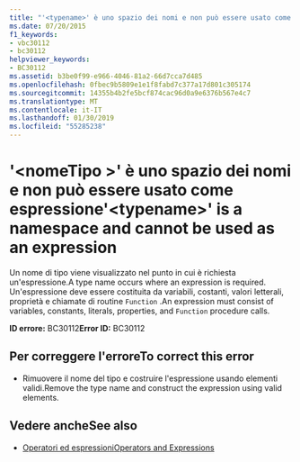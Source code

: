 ```yaml
---
title: "'<typename>' è uno spazio dei nomi e non può essere usato come espressione"
ms.date: 07/20/2015
f1_keywords:
- vbc30112
- bc30112
helpviewer_keywords:
- BC30112
ms.assetid: b3be0f99-e966-4046-81a2-66d7cca7d485
ms.openlocfilehash: 0fbec9b5809e1e1f8fabd7c377a17d801c305174
ms.sourcegitcommit: 14355b4b2fe5bcf874cac96d0a9e6376b567e4c7
ms.translationtype: MT
ms.contentlocale: it-IT
ms.lasthandoff: 01/30/2019
ms.locfileid: "55285238"
---
```

# <a name="typename-is-a-namespace-and-cannot-be-used-as-an-expression"></a><span data-ttu-id="a246b-102">'\<nomeTipo >' è uno spazio dei nomi e non può essere usato come espressione</span><span class="sxs-lookup"><span data-stu-id="a246b-102">'\<typename>' is a namespace and cannot be used as an expression</span></span>
<span data-ttu-id="a246b-103">Un nome di tipo viene visualizzato nel punto in cui è richiesta un'espressione.</span><span class="sxs-lookup"><span data-stu-id="a246b-103">A type name occurs where an expression is required.</span></span> <span data-ttu-id="a246b-104">Un'espressione deve essere costituita da variabili, costanti, valori letterali, proprietà e chiamate di routine `Function` .</span><span class="sxs-lookup"><span data-stu-id="a246b-104">An expression must consist of variables, constants, literals, properties, and `Function` procedure calls.</span></span>  
  
 <span data-ttu-id="a246b-105">**ID errore:** BC30112</span><span class="sxs-lookup"><span data-stu-id="a246b-105">**Error ID:** BC30112</span></span>  
  
## <a name="to-correct-this-error"></a><span data-ttu-id="a246b-106">Per correggere l'errore</span><span class="sxs-lookup"><span data-stu-id="a246b-106">To correct this error</span></span>  
  
-   <span data-ttu-id="a246b-107">Rimuovere il nome del tipo e costruire l'espressione usando elementi validi.</span><span class="sxs-lookup"><span data-stu-id="a246b-107">Remove the type name and construct the expression using valid elements.</span></span>  
  
## <a name="see-also"></a><span data-ttu-id="a246b-108">Vedere anche</span><span class="sxs-lookup"><span data-stu-id="a246b-108">See also</span></span>
- [<span data-ttu-id="a246b-109">Operatori ed espressioni</span><span class="sxs-lookup"><span data-stu-id="a246b-109">Operators and Expressions</span></span>](../../visual-basic/programming-guide/language-features/operators-and-expressions/index.md)
